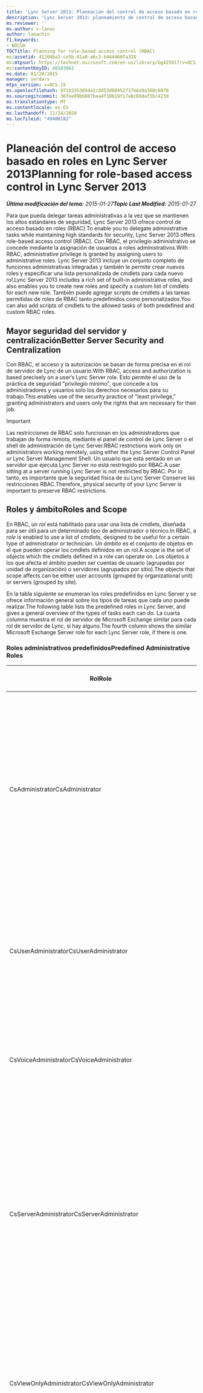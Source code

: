 ```yaml
---
title: 'Lync Server 2013: Planeación del control de acceso basado en roles'
description: 'Lync Server 2013: planeamiento de control de acceso basado en roles.'
ms.reviewer: ''
ms.author: v-lanac
author: lanachin
f1.keywords:
- NOCSH
TOCTitle: Planning for role-based access control (RBAC)
ms:assetid: 41204ba3-ce5b-41a8-a6c3-b444468fa328
ms:mtpsurl: https://technet.microsoft.com/en-us/library/Gg425917(v=OCS.15)
ms:contentKeyID: 48183962
ms.date: 01/28/2015
manager: serdars
mtps_version: v=OCS.15
ms.openlocfilehash: 971b3353694a1cdd53d88452717e6a9a360c6870
ms.sourcegitcommit: 36fee89bb887bea4f18b19f17a8c69daf5bc423d
ms.translationtype: MT
ms.contentlocale: es-ES
ms.lasthandoff: 11/24/2020
ms.locfileid: "49400182"
---
```

# <a name="planning-for-role-based-access-control-in-lync-server-2013"></a><span data-ttu-id="75f22-103">Planeación del control de acceso basado en roles en Lync Server 2013</span><span class="sxs-lookup"><span data-stu-id="75f22-103">Planning for role-based access control in Lync Server 2013</span></span>

<div data-xmlns="http://www.w3.org/1999/xhtml">

<div class="topic" data-xmlns="http://www.w3.org/1999/xhtml" data-msxsl="urn:schemas-microsoft-com:xslt" data-cs="https://msdn.microsoft.com/">

<div data-asp="https://msdn2.microsoft.com/asp">



</div>

<div id="mainSection">

<div id="mainBody"><span data-ttu-id="75f22-104">

<span> </span></span><span class="sxs-lookup"><span data-stu-id="75f22-104">

<span> </span></span></span>

<span data-ttu-id="75f22-105">_**Última modificación del tema:** 2015-01-27_</span><span class="sxs-lookup"><span data-stu-id="75f22-105">_**Topic Last Modified:** 2015-01-27_</span></span>

<span data-ttu-id="75f22-106">Para que pueda delegar tareas administrativas a la vez que se mantienen los altos estándares de seguridad, Lync Server 2013 ofrece control de acceso basado en roles (RBAC).</span><span class="sxs-lookup"><span data-stu-id="75f22-106">To enable you to delegate administrative tasks while maintaining high standards for security, Lync Server 2013 offers role-based access control (RBAC).</span></span> <span data-ttu-id="75f22-107">Con RBAC, el privilegio administrativo se concede mediante la asignación de usuarios a roles administrativos.</span><span class="sxs-lookup"><span data-stu-id="75f22-107">With RBAC, administrative privilege is granted by assigning users to administrative roles.</span></span> <span data-ttu-id="75f22-108">Lync Server 2013 incluye un conjunto completo de funciones administrativas integradas y también le permite crear nuevos roles y especificar una lista personalizada de cmdlets para cada nuevo rol.</span><span class="sxs-lookup"><span data-stu-id="75f22-108">Lync Server 2013 includes a rich set of built-in administrative roles, and also enables you to create new roles and specify a custom list of cmdlets for each new role.</span></span> <span data-ttu-id="75f22-109">También puede agregar scripts de cmdlets a las tareas permitidas de roles de RBAC tanto predefinidos como personalizados.</span><span class="sxs-lookup"><span data-stu-id="75f22-109">You can also add scripts of cmdlets to the allowed tasks of both predefined and custom RBAC roles.</span></span>

<div>

## <a name="better-server-security-and-centralization"></a><span data-ttu-id="75f22-110">Mayor seguridad del servidor y centralización</span><span class="sxs-lookup"><span data-stu-id="75f22-110">Better Server Security and Centralization</span></span>

<span data-ttu-id="75f22-111">Con RBAC, el acceso y la autorización se basan de forma precisa en el rol de servidor de Lync de un usuario.</span><span class="sxs-lookup"><span data-stu-id="75f22-111">With RBAC, access and authorization is based precisely on a user’s Lync Server role.</span></span> <span data-ttu-id="75f22-112">Esto permite el uso de la práctica de seguridad "privilegio mínimo", que concede a los administradores y usuarios solo los derechos necesarios para su trabajo.</span><span class="sxs-lookup"><span data-stu-id="75f22-112">This enables use of the security practice of "least privilege," granting administrators and users only the rights that are necessary for their job.</span></span>

<div>


> [!IMPORTANT]  
> <span data-ttu-id="75f22-113">Las restricciones de RBAC solo funcionan en los administradores que trabajan de forma remota, mediante el panel de control de Lync Server o el shell de administración de Lync Server.</span><span class="sxs-lookup"><span data-stu-id="75f22-113">RBAC restrictions work only on administrators working remotely, using either the Lync Server Control Panel or Lync Server Management Shell.</span></span> <span data-ttu-id="75f22-114">Un usuario que está sentado en un servidor que ejecuta Lync Server no está restringido por RBAC.</span><span class="sxs-lookup"><span data-stu-id="75f22-114">A user sitting at a server running Lync Server is not restricted by RBAC.</span></span> <span data-ttu-id="75f22-115">Por lo tanto, es importante que la seguridad física de su Lync Server Conserve las restricciones RBAC.</span><span class="sxs-lookup"><span data-stu-id="75f22-115">Therefore, physical security of your Lync Server is important to preserve RBAC restrictions.</span></span>



</div>

</div>

<div>

## <a name="roles-and-scope"></a><span data-ttu-id="75f22-116">Roles y ámbito</span><span class="sxs-lookup"><span data-stu-id="75f22-116">Roles and Scope</span></span>

<span data-ttu-id="75f22-117">En RBAC, un *rol* está habilitado para usar una lista de cmdlets, diseñada para ser útil para un determinado tipo de administrador o técnico.</span><span class="sxs-lookup"><span data-stu-id="75f22-117">In RBAC, a *role* is enabled to use a list of cmdlets, designed to be useful for a certain type of administrator or technician.</span></span> <span data-ttu-id="75f22-118">Un *ámbito* es el conjunto de objetos en el que pueden operar los cmdlets definidos en un rol.</span><span class="sxs-lookup"><span data-stu-id="75f22-118">A *scope* is the set of objects which the cmdlets defined in a role can operate on.</span></span> <span data-ttu-id="75f22-119">Los objetos a los que afecta el ámbito pueden ser cuentas de usuario (agrupadas por unidad de organización) o servidores (agrupados por sitio).</span><span class="sxs-lookup"><span data-stu-id="75f22-119">The objects that scope affects can be either user accounts (grouped by organizational unit) or servers (grouped by site).</span></span>

<span data-ttu-id="75f22-120">En la tabla siguiente se enumeran los roles predefinidos en Lync Server y se ofrece información general sobre los tipos de tareas que cada uno puede realizar.</span><span class="sxs-lookup"><span data-stu-id="75f22-120">The following table lists the predefined roles in Lync Server, and gives a general overview of the types of tasks each can do.</span></span> <span data-ttu-id="75f22-121">La cuarta columna muestra el rol de servidor de Microsoft Exchange similar para cada rol de servidor de Lync, si hay alguno.</span><span class="sxs-lookup"><span data-stu-id="75f22-121">The fourth column shows the similar Microsoft Exchange Server role for each Lync Server role, if there is one.</span></span>

### <a name="predefined-administrative-roles"></a><span data-ttu-id="75f22-122">Roles administrativos predefinidos</span><span class="sxs-lookup"><span data-stu-id="75f22-122">Predefined Administrative Roles</span></span>

<table>
<colgroup>
<col style="width: 25%" />
<col style="width: 25%" />
<col style="width: 25%" />
<col style="width: 25%" />
</colgroup>
<thead>
<tr class="header">
<th><span data-ttu-id="75f22-123">Rol</span><span class="sxs-lookup"><span data-stu-id="75f22-123">Role</span></span></th>
<th><span data-ttu-id="75f22-124">Tareas permitidas</span><span class="sxs-lookup"><span data-stu-id="75f22-124">Tasks allowed</span></span></th>
<th><span data-ttu-id="75f22-125">Grupo de Active Directory subyacente</span><span class="sxs-lookup"><span data-stu-id="75f22-125">Underlying Active Directory group</span></span></th>
<th><span data-ttu-id="75f22-126">Equivalente de Exchange</span><span class="sxs-lookup"><span data-stu-id="75f22-126">Exchange equivalent</span></span></th>
</tr>
</thead>
<tbody>
<tr class="odd">
<td><p><span data-ttu-id="75f22-127">CsAdministrator</span><span class="sxs-lookup"><span data-stu-id="75f22-127">CsAdministrator</span></span></p></td>
<td><p><span data-ttu-id="75f22-128">Permite realizar todas las tareas administrativas y modificar toda la configuración, incluida la creación de roles y la asignación de usuarios a roles.</span><span class="sxs-lookup"><span data-stu-id="75f22-128">Can perform all administrative tasks and modify all settings, including creating roles and assigning users to roles.</span></span> <span data-ttu-id="75f22-129">Puede expandir una implementación agregando nuevos sitios, agrupaciones y servicios.</span><span class="sxs-lookup"><span data-stu-id="75f22-129">Can expand a deployment by adding new sites, pools, and services.</span></span></p></td>
<td><p><span data-ttu-id="75f22-130">CSAdministrator</span><span class="sxs-lookup"><span data-stu-id="75f22-130">CSAdministrator</span></span></p></td>
<td><p><span data-ttu-id="75f22-131">Administración de la organización</span><span class="sxs-lookup"><span data-stu-id="75f22-131">Organization Management</span></span></p></td>
</tr>
<tr class="even">
<td><p><span data-ttu-id="75f22-132">CsUserAdministrator</span><span class="sxs-lookup"><span data-stu-id="75f22-132">CsUserAdministrator</span></span></p></td>
<td><p><span data-ttu-id="75f22-133">Permite habilitar y deshabilitar usuarios para Lync Server, mover usuarios y asignar directivas existentes a los usuarios.</span><span class="sxs-lookup"><span data-stu-id="75f22-133">Can enable and disable users for Lync Server, move users and assign existing policies to users.</span></span> <span data-ttu-id="75f22-134">No se pueden modificar las directivas.</span><span class="sxs-lookup"><span data-stu-id="75f22-134">Cannot modify policies.</span></span></p></td>
<td><p><span data-ttu-id="75f22-135">CSUserAdministrator</span><span class="sxs-lookup"><span data-stu-id="75f22-135">CSUserAdministrator</span></span></p></td>
<td><p><span data-ttu-id="75f22-136">Destinatarios de correo</span><span class="sxs-lookup"><span data-stu-id="75f22-136">Mail Recipients</span></span></p></td>
</tr>
<tr class="odd">
<td><p><span data-ttu-id="75f22-137">CsVoiceAdministrator</span><span class="sxs-lookup"><span data-stu-id="75f22-137">CsVoiceAdministrator</span></span></p></td>
<td><p><span data-ttu-id="75f22-138">Permite crear, configurar y administrar directivas y configuración relacionadas con la voz.</span><span class="sxs-lookup"><span data-stu-id="75f22-138">Can create, configure, and manage voice-related settings and policies.</span></span></p></td>
<td><p><span data-ttu-id="75f22-139">CSVoiceAdministrator</span><span class="sxs-lookup"><span data-stu-id="75f22-139">CSVoiceAdministrator</span></span></p></td>
<td><p><span data-ttu-id="75f22-140">No aplicable</span><span class="sxs-lookup"><span data-stu-id="75f22-140">Not applicable</span></span></p></td>
</tr>
<tr class="even">
<td><p><span data-ttu-id="75f22-141">CsServerAdministrator</span><span class="sxs-lookup"><span data-stu-id="75f22-141">CsServerAdministrator</span></span></p></td>
<td><p><span data-ttu-id="75f22-142">Permite administrar, supervisar y solucionar problemas con servidores y servicios.</span><span class="sxs-lookup"><span data-stu-id="75f22-142">Can manage, monitor, and troubleshoot servers and services.</span></span> <span data-ttu-id="75f22-143">Puede evitar nuevas conexiones a los servidores, detener e iniciar servicios, y aplicar actualizaciones de software.</span><span class="sxs-lookup"><span data-stu-id="75f22-143">Can prevent new connections to servers, stop and start services, and apply software updates.</span></span> <span data-ttu-id="75f22-144">No se pueden realizar cambios con el impacto global de la configuración.</span><span class="sxs-lookup"><span data-stu-id="75f22-144">Cannot make changes with global configuration impact.</span></span></p></td>
<td><p><span data-ttu-id="75f22-145">CSServerAdministrator</span><span class="sxs-lookup"><span data-stu-id="75f22-145">CSServerAdministrator</span></span></p></td>
<td><p><span data-ttu-id="75f22-146">Administración de servidores</span><span class="sxs-lookup"><span data-stu-id="75f22-146">Server Management</span></span></p></td>
</tr>
<tr class="odd">
<td><p><span data-ttu-id="75f22-147">CsViewOnlyAdministrator</span><span class="sxs-lookup"><span data-stu-id="75f22-147">CsViewOnlyAdministrator</span></span></p></td>
<td><p><span data-ttu-id="75f22-148">Permite ver la implementación, incluida la información del usuario y del servidor, a fin de supervisar el estado de implementación.</span><span class="sxs-lookup"><span data-stu-id="75f22-148">Can view the deployment, including user and server information, in order to monitor deployment health.</span></span></p></td>
<td><p><span data-ttu-id="75f22-149">CSViewOnlyAdministrator</span><span class="sxs-lookup"><span data-stu-id="75f22-149">CSViewOnlyAdministrator</span></span></p></td>
<td><p><span data-ttu-id="75f22-150">Administración de View-Only organización</span><span class="sxs-lookup"><span data-stu-id="75f22-150">View-Only Organization Management</span></span></p></td>
</tr>
<tr class="even">
<td><p><span data-ttu-id="75f22-151">CsHelpDesk</span><span class="sxs-lookup"><span data-stu-id="75f22-151">CsHelpDesk</span></span></p></td>
<td><p><span data-ttu-id="75f22-152">Permite ver la implementación, incluidas las propiedades y directivas del usuario.</span><span class="sxs-lookup"><span data-stu-id="75f22-152">Can view the deployment, including user's properties and policies.</span></span> <span data-ttu-id="75f22-153">Puede ejecutar tareas específicas de solución de problemas.</span><span class="sxs-lookup"><span data-stu-id="75f22-153">Can run specific troubleshooting tasks.</span></span> <span data-ttu-id="75f22-154">No se pueden cambiar las propiedades o directivas del usuario, la configuración del servidor o los servicios.</span><span class="sxs-lookup"><span data-stu-id="75f22-154">Cannot change user properties or policies, server configuration, or services.</span></span></p></td>
<td><p><span data-ttu-id="75f22-155">CSHelpDesk</span><span class="sxs-lookup"><span data-stu-id="75f22-155">CSHelpDesk</span></span></p></td>
<td><p><span data-ttu-id="75f22-156">Telefónica</span><span class="sxs-lookup"><span data-stu-id="75f22-156">HelpDesk</span></span></p></td>
</tr>
<tr class="odd">
<td><p><span data-ttu-id="75f22-157">CsArchivingAdministrator</span><span class="sxs-lookup"><span data-stu-id="75f22-157">CsArchivingAdministrator</span></span></p></td>
<td><p><span data-ttu-id="75f22-158">Permite modificar las directivas y la configuración de archivado.</span><span class="sxs-lookup"><span data-stu-id="75f22-158">Can modify archiving configuration and policies.</span></span></p></td>
<td><p><span data-ttu-id="75f22-159">CSArchivingAdministrator</span><span class="sxs-lookup"><span data-stu-id="75f22-159">CSArchivingAdministrator</span></span></p></td>
<td><p><span data-ttu-id="75f22-160">Administración de retención, retención legal</span><span class="sxs-lookup"><span data-stu-id="75f22-160">Retention Management, Legal Hold</span></span></p></td>
</tr>
<tr class="even">
<td><p><span data-ttu-id="75f22-161">CsResponseGroupAdministrator</span><span class="sxs-lookup"><span data-stu-id="75f22-161">CsResponseGroupAdministrator</span></span></p></td>
<td><p><span data-ttu-id="75f22-162">Permite administrar la configuración de la aplicación de grupo de respuesta dentro de un sitio.</span><span class="sxs-lookup"><span data-stu-id="75f22-162">Can manage the configuration of the Response Group application within a site.</span></span></p></td>
<td><p><span data-ttu-id="75f22-163">CSResponseGroupAdministrator</span><span class="sxs-lookup"><span data-stu-id="75f22-163">CSResponseGroupAdministrator</span></span></p></td>
<td><p><span data-ttu-id="75f22-164">No aplicable</span><span class="sxs-lookup"><span data-stu-id="75f22-164">Not applicable</span></span></p></td>
</tr>
<tr class="odd">
<td><p><span data-ttu-id="75f22-165">CsLocationAdministrator</span><span class="sxs-lookup"><span data-stu-id="75f22-165">CsLocationAdministrator</span></span></p></td>
<td><p><span data-ttu-id="75f22-166">El nivel más bajo de derechos para la administración mejorada de 9-1-1 (E9-1-1), incluida la creación de ubicaciones e identificadores de red E9-1-1, y la asociación entre sí.</span><span class="sxs-lookup"><span data-stu-id="75f22-166">Lowest level of rights for Enhanced 9-1-1 (E9-1-1) management, including creating E9-1-1 locations and network identifiers, and associating these with each other.</span></span> <span data-ttu-id="75f22-167">Este rol siempre se asigna con un ámbito global.</span><span class="sxs-lookup"><span data-stu-id="75f22-167">This role is always assigned with a global scope.</span></span></p></td>
<td><p><span data-ttu-id="75f22-168">CSLocationAdministrator</span><span class="sxs-lookup"><span data-stu-id="75f22-168">CSLocationAdministrator</span></span></p></td>
<td><p><span data-ttu-id="75f22-169">No aplicable</span><span class="sxs-lookup"><span data-stu-id="75f22-169">Not applicable</span></span></p></td>
</tr>
<tr class="even">
<td><p><span data-ttu-id="75f22-170">AdministradorGrupoRespuestaCs</span><span class="sxs-lookup"><span data-stu-id="75f22-170">CsResponseGroupManager</span></span></p></td>
<td><p><span data-ttu-id="75f22-171">Permite administrar grupos de respuesta específicos.</span><span class="sxs-lookup"><span data-stu-id="75f22-171">Can manage specific response groups.</span></span></p></td>
<td><p><span data-ttu-id="75f22-172">CSResponseGroupManager</span><span class="sxs-lookup"><span data-stu-id="75f22-172">CSResponseGroupManager</span></span></p></td>
<td><p><span data-ttu-id="75f22-173">No aplicable</span><span class="sxs-lookup"><span data-stu-id="75f22-173">Not applicable</span></span></p></td>
</tr>
<tr class="odd">
<td><p><span data-ttu-id="75f22-174">CsPersistentChatAdministrator</span><span class="sxs-lookup"><span data-stu-id="75f22-174">CsPersistentChatAdministrator</span></span></p></td>
<td><p><span data-ttu-id="75f22-175">Permite administrar la característica de chat persistente y las salas de chat persistentes específicas.</span><span class="sxs-lookup"><span data-stu-id="75f22-175">Can manage the Persistent Chat feature and specific Persistent Chat rooms.</span></span></p></td>
<td><p><span data-ttu-id="75f22-176">CSPersistentChatAdministrator</span><span class="sxs-lookup"><span data-stu-id="75f22-176">CSPersistentChatAdministrator</span></span></p></td>
<td><p><span data-ttu-id="75f22-177">No aplicable</span><span class="sxs-lookup"><span data-stu-id="75f22-177">Not applicable</span></span></p></td>
</tr>
</tbody>
</table>


<span data-ttu-id="75f22-178">Todos los roles predefinidos que se incluyen en Lync Server tienen un ámbito global.</span><span class="sxs-lookup"><span data-stu-id="75f22-178">All predefined roles shipped in Lync Server have a global scope.</span></span> <span data-ttu-id="75f22-179">Para seguir las prácticas de privilegios mínimos, no debe asignar usuarios a roles con ámbito global si van a administrar únicamente un conjunto limitado de servidores o usuarios.</span><span class="sxs-lookup"><span data-stu-id="75f22-179">To follow least privilege practices, you should not assign users to roles with global scope if they are going to administer only a limited set of servers or users.</span></span> <span data-ttu-id="75f22-180">Para ello, puede crear roles que se basen en un rol existente, pero con un ámbito más limitado.</span><span class="sxs-lookup"><span data-stu-id="75f22-180">To accomplish this, you can create roles which are based on an existing role, but with a more limited scope.</span></span>

<div>

## <a name="creating-a-scoped-role"></a><span data-ttu-id="75f22-181">Crear un rol con ámbito</span><span class="sxs-lookup"><span data-stu-id="75f22-181">Creating a Scoped Role</span></span>

<span data-ttu-id="75f22-182">Al crear un rol con ámbito limitado (un rol con ámbito), especifique el ámbito, junto con el rol existente en el que se basa y el grupo de Active Directory al que se va a asignar el rol.</span><span class="sxs-lookup"><span data-stu-id="75f22-182">When you create a role with limited scope (a scoped role), you specify the scope, along with the existing role it is based on and the Active Directory group to be assigned the role.</span></span> <span data-ttu-id="75f22-183">El grupo de Active Directory que especifique debe estar ya creado.</span><span class="sxs-lookup"><span data-stu-id="75f22-183">The Active Directory group you specify must already be created.</span></span> <span data-ttu-id="75f22-184">El siguiente cmdlet es un ejemplo de una creación de un rol que tiene los privilegios de una de las funciones administrativas predefinidas, pero con un ámbito limitado.</span><span class="sxs-lookup"><span data-stu-id="75f22-184">The following cmdlet is an example of a creating a role which has the privileges of one of the pre-defined administrative roles, but with limited scope.</span></span> <span data-ttu-id="75f22-185">Crea un nuevo rol denominado `Site01 Server Administrators` .</span><span class="sxs-lookup"><span data-stu-id="75f22-185">It creates a new role called `Site01 Server Administrators`.</span></span> <span data-ttu-id="75f22-186">El rol tiene las capacidades del rol de CsServerAdministrator predefinido, pero solo para los servidores que se encuentran en el sitio de Site01.</span><span class="sxs-lookup"><span data-stu-id="75f22-186">The role has the abilities of the predefined CsServerAdministrator role, but only for the servers located in the Site01 site.</span></span> <span data-ttu-id="75f22-187">Para que este cmdlet funcione, el sitio de Site01 debe estar ya definido y ya debe existir un grupo de seguridad universal con el nombre `Site01 Server Administrators` .</span><span class="sxs-lookup"><span data-stu-id="75f22-187">For this cmdlet to work, the Site01 site must already be defined, and a universal security group named `Site01 Server Administrators` must already exist.</span></span>

    New-CsAdminRole -Identity "Site01 Server Administrators" -Template CsServerAdministrator -ConfigScopes "site:Site01"

<span data-ttu-id="75f22-188">Después de ejecutar este cmdlet, todos los usuarios que sean miembros del `Site01 Server Administrators` Grupo dispondrán de privilegios de administrador de servidor para los servidores de Site01.</span><span class="sxs-lookup"><span data-stu-id="75f22-188">After this cmdlet runs, all users who are members of the `Site01 Server Administrators` group will have server administrator privileges for the servers in Site01.</span></span> <span data-ttu-id="75f22-189">Además, los usuarios que se agreguen posteriormente a este grupo de seguridad universal también obtendrán los privilegios de este rol.</span><span class="sxs-lookup"><span data-stu-id="75f22-189">Additionally, any users who are later added to this universal security group also gain the privileges of this role.</span></span> <span data-ttu-id="75f22-190">Observe que se llama tanto a la propia función como al grupo de seguridad universal al que está asignada `Site01 Server Administrators` .</span><span class="sxs-lookup"><span data-stu-id="75f22-190">Note that both the role itself, and the universal security group it is assigned to are called `Site01 Server Administrators`.</span></span>

<span data-ttu-id="75f22-191">En el ejemplo siguiente se limita el ámbito de usuario en lugar del ámbito del servidor.</span><span class="sxs-lookup"><span data-stu-id="75f22-191">The following example limits user scope instead of server scope.</span></span> <span data-ttu-id="75f22-192">Crea un `Sales Users Administrator` rol para administrar las cuentas de usuario en la unidad organizativa ventas.</span><span class="sxs-lookup"><span data-stu-id="75f22-192">It creates a `Sales Users Administrator` role to administer the user accounts in the Sales organizational unit.</span></span> <span data-ttu-id="75f22-193">El grupo de seguridad universal de SalesUsersAdministrator ya debe crearse para que este cmdlet funcione.</span><span class="sxs-lookup"><span data-stu-id="75f22-193">The SalesUsersAdministrator universal security group must already be created for this cmdlet to work.</span></span>

    New-CsAdminRole -Identity "Sales Users Administrator " -Template CsUserAdministrator -UserScopes "OU:OU=Sales, OU=Lync Tenants, DC=Domain, DC=com"

</div>

<div>

## <a name="creating-a-new-role"></a><span data-ttu-id="75f22-194">Crear un nuevo rol</span><span class="sxs-lookup"><span data-stu-id="75f22-194">Creating a New Role</span></span>

<span data-ttu-id="75f22-195">Para crear un rol que tenga acceso a un conjunto de cmdlets que no se encuentra en una de las funciones predefinidas, o a un conjunto de scripts o módulos, vuelva a empezar a usar uno de los roles predefinidos como una plantilla.</span><span class="sxs-lookup"><span data-stu-id="75f22-195">To create a role that has access to a set of cmdlets not in one of the predefined roles, or to a set of scripts or modules, you again start by using one of the predefined roles as a template.</span></span> <span data-ttu-id="75f22-196">Tenga en cuenta que los scripts y los módulos que los roles pueden ejecutarse deben almacenarse en las siguientes ubicaciones:</span><span class="sxs-lookup"><span data-stu-id="75f22-196">Note that scripts and modules that roles are to be able to run must be stored in the following locations:</span></span>

  - <span data-ttu-id="75f22-197">La ruta de acceso del módulo de Lync, que es de forma predeterminada C: \\ archivos de programa archivos \\ comunes \\ Microsoft Lync Server 2013 \\ módulos \\ Lync</span><span class="sxs-lookup"><span data-stu-id="75f22-197">The Lync module path, which is by default C:\\Program Files\\Common Files\\Microsoft Lync Server 2013\\Modules\\Lync</span></span>

  - <span data-ttu-id="75f22-198">La ruta de acceso del script de usuario, que es, de forma predeterminada, C: archivos comunes de archivos de \\ programa \\ \\ Microsoft Lync Server 2013 \\ AdminScripts</span><span class="sxs-lookup"><span data-stu-id="75f22-198">The user script path, which is by default C:\\Program Files\\Common Files\\Microsoft Lync Server 2013\\AdminScripts</span></span>

<span data-ttu-id="75f22-199">Para hacer un nuevo rol, use el cmdlet **New-CsAdminRole** .</span><span class="sxs-lookup"><span data-stu-id="75f22-199">To make a new role, you use the **New-CsAdminRole** cmdlet.</span></span> <span data-ttu-id="75f22-200">Antes **de ejecutar New-CsAdminRole**, primero debe crear el grupo de seguridad universal subyacente que se asociará con este rol.</span><span class="sxs-lookup"><span data-stu-id="75f22-200">Before running **New-CsAdminRole**, you must first create the underlying universal security group that will be associated with this role.</span></span>

<span data-ttu-id="75f22-201">Los siguientes cmdlets constituyen un ejemplo de la creación de un nuevo rol.</span><span class="sxs-lookup"><span data-stu-id="75f22-201">The following cmdlets serve as an example of a creating a new role.</span></span> <span data-ttu-id="75f22-202">Crean un nuevo tipo de función denominado `MyHelpDeskScriptRole` .</span><span class="sxs-lookup"><span data-stu-id="75f22-202">They create a new role type called `MyHelpDeskScriptRole`.</span></span> <span data-ttu-id="75f22-203">El nuevo rol tiene las capacidades del rol de CsHelpDesk predefinido y, además, puede ejecutar las funciones en un script denominado "testScript".</span><span class="sxs-lookup"><span data-stu-id="75f22-203">The new role has the abilities of the predefined CsHelpDesk role, and can additionally run the functions in a script named “testscript”.</span></span>

    New-CsAdminRole -Identity "MyHelpDeskScriptRole" -Template CsHelpDesk -ScriptModules @{Add="testScript.ps1"}

<span data-ttu-id="75f22-204">Para que este cmdlet funcione, primero debe haber creado el grupo de seguridad universal MyHelpDeskScriptRole.</span><span class="sxs-lookup"><span data-stu-id="75f22-204">For this cmdlet to work, you must have first created the universal security group MyHelpDeskScriptRole.</span></span>

<span data-ttu-id="75f22-205">Después de que este cmdlet se ejecuta, puede asignar usuarios directamente a este rol (en cuyo caso tienen ámbito global) o crear un rol con ámbito basado en este rol, como se explica en creación de un rol con ámbito, anteriormente en este documento.</span><span class="sxs-lookup"><span data-stu-id="75f22-205">After this cmdlet runs, you can assign users directly to this role (in which case they have global scope), or create a scoped role based on this role, as explained in Creating a Scoped Role, previously in this document.</span></span>

</div>

<div>

## <a name="assigning-roles-to-users"></a><span data-ttu-id="75f22-206">Asignar roles a usuarios</span><span class="sxs-lookup"><span data-stu-id="75f22-206">Assigning Roles to Users</span></span>

<span data-ttu-id="75f22-207">Cada rol de Lync Server está asociado con un grupo subyacente de seguridad universal de Active Directory.</span><span class="sxs-lookup"><span data-stu-id="75f22-207">Each Lync Server role is associated with an underlying Active Directory universal security group.</span></span> <span data-ttu-id="75f22-208">Los usuarios que agregue al grupo subyacente obtienen las funciones de ese rol.</span><span class="sxs-lookup"><span data-stu-id="75f22-208">Any users who you add to the underlying group gain the abilities of that role.</span></span>

<span data-ttu-id="75f22-209">Los ejemplos de las secciones anteriores crearon un nuevo rol y asignaron un grupo de seguridad universal existente al nuevo rol.</span><span class="sxs-lookup"><span data-stu-id="75f22-209">The examples in the preceding sections both created a new role and assigned an existing universal security group to the new role.</span></span> <span data-ttu-id="75f22-210">Para asignar un rol existente a uno o varios usuarios, agregue esos usuarios al grupo asociado con el rol.</span><span class="sxs-lookup"><span data-stu-id="75f22-210">To assign an existing role to one or more users, add those users to the group associated with the role.</span></span> <span data-ttu-id="75f22-211">Puede Agregar usuarios individuales y grupos de seguridad universal a estos grupos.</span><span class="sxs-lookup"><span data-stu-id="75f22-211">You can add both individual users and universal security groups to these groups.</span></span>

<span data-ttu-id="75f22-212">Por ejemplo, el rol **CsAdministrator** se concede automáticamente al grupo de seguridad universal de **administradores de CS** en Active Directory.</span><span class="sxs-lookup"><span data-stu-id="75f22-212">For example, the **CsAdministrator** role is automatically granted to the **CS Administrators** universal security group in Active Directory.</span></span> <span data-ttu-id="75f22-213">Este grupo de seguridad universal se crea en Active Directory al implementar Lync Server.</span><span class="sxs-lookup"><span data-stu-id="75f22-213">This universal security group is created in Active Directory when you deploy Lync Server.</span></span> <span data-ttu-id="75f22-214">Para conceder este privilegio a un usuario o grupo, simplemente puede agregarlos al grupo de **administradores de CS** .</span><span class="sxs-lookup"><span data-stu-id="75f22-214">To grant a user or group this privilege, you can simply add them to the **CS Administrators** group.</span></span>

<span data-ttu-id="75f22-215">A un usuario se le pueden dar varios roles RBAC mediante su adición a los grupos de Active Directory subyacentes que corresponden a cada rol.</span><span class="sxs-lookup"><span data-stu-id="75f22-215">A user can be given multiple RBAC roles by being added to the underlying Active Directory groups that correspond to each role.</span></span>

<span data-ttu-id="75f22-216">Tenga en cuenta que, al crear un rol, los usuarios que se agreguen posteriormente al grupo de Active Directory subyacente ganarán las funciones de ese rol.</span><span class="sxs-lookup"><span data-stu-id="75f22-216">Note that when you create a role, users who are later added to the underlying Active Directory group gain the abilities of that role.</span></span>

</div>

<div>

## <a name="modifying-the-abilities-of-a-role"></a><span data-ttu-id="75f22-217">Modificar las funciones de un rol</span><span class="sxs-lookup"><span data-stu-id="75f22-217">Modifying the Abilities of a Role</span></span>

<span data-ttu-id="75f22-218">Puede modificar la lista de cmdlets y scripts que puede ejecutar un rol.</span><span class="sxs-lookup"><span data-stu-id="75f22-218">You can modify the list of cmdlets and scripts that a role can run.</span></span> <span data-ttu-id="75f22-219">Puede modificar los cmdlets y scripts que pueden ejecutar los roles personalizados, pero solo puede modificar los scripts para roles predefinidos.</span><span class="sxs-lookup"><span data-stu-id="75f22-219">You can modify both the cmdlets and scripts that custom roles can run, but you can modify only the scripts for predefined roles.</span></span> <span data-ttu-id="75f22-220">Cada cmdlet que escriba puede Agregar, quitar o reemplazar cmdlets o scripts.</span><span class="sxs-lookup"><span data-stu-id="75f22-220">Each cmdlet you type can add, remove, or replace cmdlets or scripts.</span></span>

<span data-ttu-id="75f22-221">Para modificar un rol, use el cmdlet **set-CsAdminRole** .</span><span class="sxs-lookup"><span data-stu-id="75f22-221">To modify a role, use the **Set-CsAdminRole** cmdlet.</span></span> <span data-ttu-id="75f22-222">El siguiente cmdlet quita un script del rol.</span><span class="sxs-lookup"><span data-stu-id="75f22-222">The following cmdlet removes one script from the role.</span></span>

    Set-CsAdminRole -Identity "MyHelpDeskScriptRole" -ScriptModules @{Remove="testScript.ps1"}

</div>

</div>

<div>

## <a name="planning-for-rbac"></a><span data-ttu-id="75f22-223">Planificación de RBAC</span><span class="sxs-lookup"><span data-stu-id="75f22-223">Planning for RBAC</span></span>

<span data-ttu-id="75f22-224">Para cada persona a la que se va a conceder algún tipo de derecho administrativo para su implementación de Lync Server, considere exactamente qué tareas necesitan realizar y, a continuación, asígnelos a roles con el menor privilegio y el ámbito necesario para su trabajo.</span><span class="sxs-lookup"><span data-stu-id="75f22-224">For each person who is to be given any kind of administrative rights for your Lync Server deployment, consider exactly which tasks they need to perform, then assign them to roles with the least privilege and scope necessary for their job.</span></span> <span data-ttu-id="75f22-225">Si es necesario, puede usar el cmdlet **set-CsAdminRole** para crear un nuevo rol solo con los cmdlets necesarios para las tareas de esta persona.</span><span class="sxs-lookup"><span data-stu-id="75f22-225">If necessary, you can use the **Set-CsAdminRole** cmdlet to create a new role with only the cmdlets necessary for this person’s tasks.</span></span>

<span data-ttu-id="75f22-226">Los usuarios que tienen el rol CsAdministrator pueden crear todos los tipos de roles, incluidos los roles basados en CsAdministrator, y asignarles usuarios.</span><span class="sxs-lookup"><span data-stu-id="75f22-226">Users who have the CsAdministrator role can create all types of roles, including roles based on CsAdministrator, and assign users to them.</span></span> <span data-ttu-id="75f22-227">El procedimiento recomendado es asignar el rol CsAdministrator a un conjunto muy pequeño de usuarios de confianza.</span><span class="sxs-lookup"><span data-stu-id="75f22-227">The best practice is to assign the CsAdministrator role to a very small set of trusted users.</span></span>

<span data-ttu-id="75f22-228"></div>

</div>

<span> </span>

</div>

</div>

</span><span class="sxs-lookup"><span data-stu-id="75f22-228"></div>

</div>

<span> </span>

</div>

</div>

</span></span></div>

